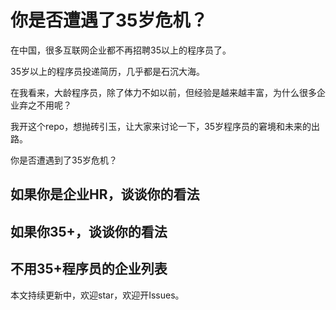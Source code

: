 # 你是否遭遇了35岁危机？

在中国，很多互联网企业都不再招聘35以上的程序员了。

35岁以上的程序员投递简历，几乎都是石沉大海。

在我看来，大龄程序员，除了体力不如以前，但经验是越来越丰富，为什么很多企业弃之不用呢？

我开这个repo，想抛砖引玉，让大家来讨论一下，35岁程序员的窘境和未来的出路。

你是否遭遇到了35岁危机？

## 如果你是企业HR，谈谈你的看法

## 如果你35+，谈谈你的看法

## 不用35+程序员的企业列表

本文持续更新中，欢迎star，欢迎开Issues。

